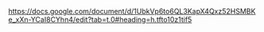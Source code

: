 https://docs.google.com/document/d/1UbkVp6to6QL3KapX4Qxz52HSMBKe_xXn-YCaI8CYhn4/edit?tab=t.0#heading=h.tfto10z1tif5